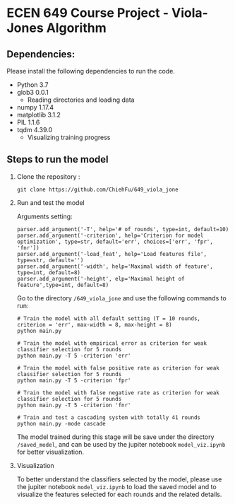 # ECEN 649 Course Project - Viola-Jones Algorithm

## Dependencies:
Please install the following dependencies to run the code.
- Python 3.7
- glob3 0.0.1
  - Reading directories and loading data
- numpy 1.17.4
- matplotlib 3.1.2
- PIL 1.1.6
- tqdm 4.39.0
  - Visualizing training progress

## Steps to run the model

1. Clone the repository :
    ```
    git clone https://github.com/ChiehFu/649_viola_jone
    ```
2. Run and test the model

    Arguments setting:
    ```
    parser.add_argument('-T', help='# of rounds', type=int, default=10)
    parser.add_argument('-criterion', help='Criterion for model optimization', type=str, default='err', choices=['err', 'fpr', 'fnr'])
    parser.add_argument('-load_feat', help='Load features file', type=str, default='')
    parser.add_argument('-width', help='Maximal width of feature', type=int, default=8)
    parser.add_argument('-height', elp='Maximal height of feature',type=int, default=8)
    ```
    Go to the directory `/649_viola_jone` and use the following commands to run:
    ```
    # Train the model with all default setting (T = 10 rounds, criterion = 'err', max-width = 8, max-height = 8)
    python main.py 

    # Train the model with empirical error as criterion for weak classifier selection for 5 rounds
    python main.py -T 5 -criterion 'err'

    # Train the model with false positive rate as criterion for weak classifier selection for 5 rounds
    python main.py -T 5 -criterion 'fpr'

    # Train the model with false negative rate as criterion for weak classifier selection for 5 rounds
    python main.py -T 5 -criterion 'fnr'

    # Train and test a cascading system with totally 41 rounds
    python main.py -mode cascade
    ```

    The model trained during this stage will be save under the directory `/saved_model`, and can be used by the jupiter notebook `model_viz.ipynb` for better visualization.
3. Visualization 
   
   To better understand the classifiers selected by the model, please use the jupiter notebook `model_viz.ipynb` to load the saved model and to visualize the features selected for each rounds and the related details.